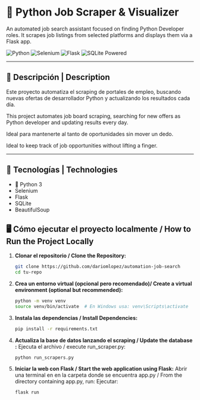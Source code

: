 # 🐍 Python Job Scraper & Visualizer
An automated job search assistant focused on finding Python Developer roles.
It scrapes job listings from selected platforms and displays them via a Flask app.

![Python](https://img.shields.io/badge/Python-3.10-blue.svg)
![Selenium](https://img.shields.io/badge/Automation-Selenium-informational)
![Flask](https://img.shields.io/badge/Flask-2.3-blue?logo=flask&logoColor=white)
![SQLite Powered](https://img.shields.io/badge/SQLite)

---

## 📌 Descripción | Description

Este proyecto automatiza el scraping de portales de empleo, buscando nuevas ofertas de desarrollador Python y actualizando los resultados cada día.

This project automates job board scraping, searching for new offers as Python developer and updating results every day.

Ideal para mantenerte al tanto de oportunidades sin mover un dedo.

Ideal to keep track of job opportunities without lifting a finger.

---

## 🧰 Tecnologías | Technologies

- 🐍 Python 3
- Selenium
- Flask
- SQLite
- BeautifulSoup   


## 🖥️ Cómo ejecutar el proyecto localmente / How to Run the Project Locally

1. **Clonar el repositorio / Clone the Repository:**
   ```bash
   git clone https://github.com/dariomlopez/automation-job-search
   cd tu-repo
   ```

2. **Crea un entorno virtual (opcional pero recomendado)/ Create a virtual environment (optional but recommended):**
   ```bash
   python -m venv venv
   source venv/bin/activate  # En Windows usa: venv\Scripts\activate
   ```

3. **Instala las dependencias / Install Dependencies:**
   ```bash
   pip install -r requirements.txt
   ```

4. **Actualiza la base de datos lanzando el scraping / Update the database :**
Ejecuta el archivo / execute run_scraper.py:
   ```
   python run_scrapers.py
   ```

4. **Iniciar la web con Flask / Start the web application using Flask:**
Abrir una terminal en en la carpeta donde se encuentra app.py / From the directory containing app.py, run:
Ejecutar:
   ```bash
   flask run
   ```

